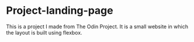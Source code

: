 # Project-landing-page
This is a project I made from The Odin Project. It is a small website in which the layout is built using flexbox.
